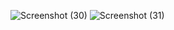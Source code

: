 ![Screenshot (30)](https://github.com/abhishek-dash/Laxury_Eats_Ecommerce/assets/55476385/07b61f14-0f1d-4eba-84bb-a73590c145a1)
![Screenshot (31)](https://github.com/abhishek-dash/Laxury_Eats_Ecommerce/assets/55476385/4e49e593-9cc8-4d40-85da-a2bd3eab6520)
